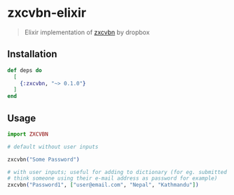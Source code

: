 # zxcvbn-elixir
> Elixir implementation of [zxcvbn](https://github.com/dropbox/zxcvbn) by dropbox

## Installation

```elixir
def deps do
  [
    {:zxcvbn, "~> 0.1.0"}
  ]
end
```

## Usage

```elixir
import ZXCVBN

# default without user inputs

zxcvbn("Some Password")

# with user inputs; useful for adding to dictionary (for eg. submitted form inputs;
# think someone using their e-mail address as password for example)
zxcvbn("Password1", ["user@email.com", "Nepal", "Kathmandu"])
```
